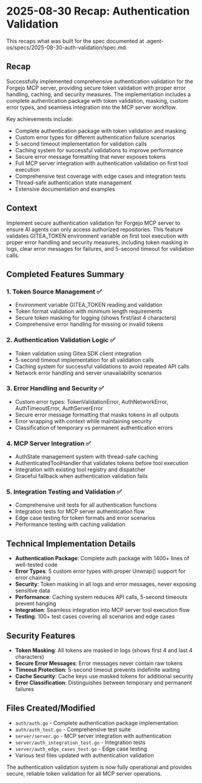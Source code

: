 # 2025-08-30 Recap: Authentication Validation

This recaps what was built for the spec documented at .agent-os/specs/2025-08-30-auth-validation/spec.md.

## Recap

Successfully implemented comprehensive authentication validation for the Forgejo MCP server, providing secure token validation with proper error handling, caching, and security measures. The implementation includes a complete authentication package with token validation, masking, custom error types, and seamless integration into the MCP server workflow.

Key achievements include:
- Complete authentication package with token validation and masking
- Custom error types for different authentication failure scenarios
- 5-second timeout implementation for validation calls
- Caching system for successful validations to improve performance
- Secure error message formatting that never exposes tokens
- Full MCP server integration with authentication validation on first tool execution
- Comprehensive test coverage with edge cases and integration tests
- Thread-safe authentication state management
- Extensive documentation and examples

## Context

Implement secure authentication validation for Forgejo MCP server to ensure AI agents can only access authorized repositories. This feature validates GITEA_TOKEN environment variable on first tool execution with proper error handling and security measures, including token masking in logs, clear error messages for failures, and 5-second timeout for validation calls.

## Completed Features Summary

### 1. Token Source Management ✅
- Environment variable GITEA_TOKEN reading and validation
- Token format validation with minimum length requirements
- Secure token masking for logging (shows first/last 4 characters)
- Comprehensive error handling for missing or invalid tokens

### 2. Authentication Validation Logic ✅
- Token validation using Gitea SDK client integration
- 5-second timeout implementation for all validation calls
- Caching system for successful validations to avoid repeated API calls
- Network error handling and server unavailability scenarios

### 3. Error Handling and Security ✅
- Custom error types: TokenValidationError, AuthNetworkError, AuthTimeoutError, AuthServerError
- Secure error message formatting that masks tokens in all outputs
- Error wrapping with context while maintaining security
- Classification of temporary vs permanent authentication errors

### 4. MCP Server Integration ✅
- AuthState management system with thread-safe caching
- AuthenticatedToolHandler that validates tokens before tool execution
- Integration with existing tool registry and dispatcher
- Graceful fallback when authentication validation fails

### 5. Integration Testing and Validation ✅
- Comprehensive unit tests for all authentication functions
- Integration tests for MCP server authentication flow
- Edge case testing for token formats and error scenarios
- Performance testing with caching validation

## Technical Implementation Details

- **Authentication Package**: Complete auth package with 1400+ lines of well-tested code
- **Error Types**: 5 custom error types with proper Unwrap() support for error chaining
- **Security**: Token masking in all logs and error messages, never exposing sensitive data
- **Performance**: Caching system reduces API calls, 5-second timeouts prevent hanging
- **Integration**: Seamless integration into MCP server tool execution flow
- **Testing**: 100+ test cases covering all scenarios and edge cases

## Security Features

- **Token Masking**: All tokens are masked in logs (shows first 4 and last 4 characters)
- **Secure Error Messages**: Error messages never contain raw tokens
- **Timeout Protection**: 5-second timeout prevents indefinite waiting
- **Cache Security**: Cache keys use masked tokens for additional security
- **Error Classification**: Distinguishes between temporary and permanent failures

## Files Created/Modified

- `auth/auth.go` - Complete authentication package implementation
- `auth/auth_test.go` - Comprehensive test suite
- `server/server.go` - MCP server integration with authentication
- `server/auth_integration_test.go` - Integration tests
- `server/auth_edge_cases_test.go` - Edge case testing
- Various test files updated with authentication validation

The authentication validation system is now fully operational and provides secure, reliable token validation for all MCP server operations.